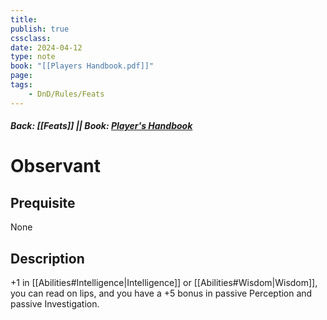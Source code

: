 ```yaml
---
title:
publish: true
cssclass:
date: 2024-04-12
type: note
book: "[[Players Handbook.pdf]]"
page: 
tags:
    - DnD/Rules/Feats
---
```


##### Back: [[Feats]] || Book: [Player's Handbook](https://drive.google.com/drive/folders/1O5bhpYizcIT5xxAoLOuzCRht_PVS7VSG?usp=sharing)

# Observant


## Prequisite 
None

## Description
+1 in [[Abilities#Intelligence|Intelligence]] or [[Abilities#Wisdom|Wisdom]], you can read on lips, and you have a +5 bonus in passive Perception and passive Investigation.